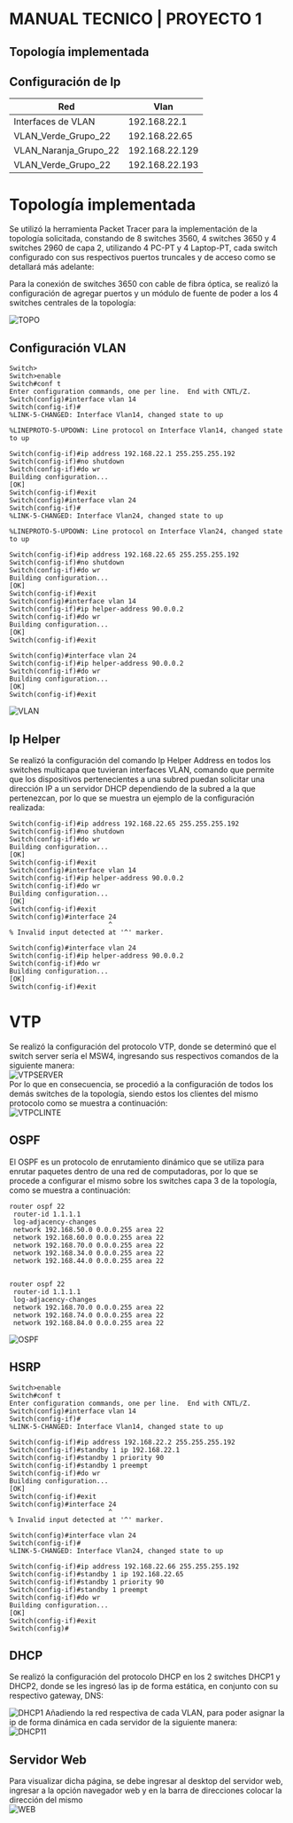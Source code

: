 # MANUAL TECNICO | PROYECTO 1  
## Topología implementada  


## Configuración de Ip   
| Red          | Vlan    | 
| ------------ | ------------ |
|Interfaces de VLAN | 192.168.22.1 | 
|VLAN_Verde_Grupo_22 | 192.168.22.65 |
|VLAN_Naranja_Grupo_22 | 192.168.22.129 |
| VLAN_Verde_Grupo_22 | 192.168.22.193 |

# Topología implementada  
Se utilizó la herramienta Packet Tracer para la implementación de la topología solicitada, constando de 8 switches 3560, 4 switches 3650 y 4 switches 2960 de capa 2, utilizando 4 PC-PT y 4 Laptop-PT, cada switch configurado con sus respectivos puertos truncales y de acceso como se detallará más adelante:

Para la conexión de switches 3650 con cable de fibra óptica, se realizó la configuración de agregar puertos y un módulo de fuente de poder a los 4 switches centrales de la topología:


![TOPO](image.png)

## Configuración VLAN  
```
Switch>
Switch>enable
Switch#conf t
Enter configuration commands, one per line.  End with CNTL/Z.
Switch(config)#interface vlan 14
Switch(config-if)#
%LINK-5-CHANGED: Interface Vlan14, changed state to up

%LINEPROTO-5-UPDOWN: Line protocol on Interface Vlan14, changed state to up

Switch(config-if)#ip address 192.168.22.1 255.255.255.192
Switch(config-if)#no shutdown
Switch(config-if)#do wr
Building configuration...
[OK]
Switch(config-if)#exit
Switch(config)#interface vlan 24
Switch(config-if)#
%LINK-5-CHANGED: Interface Vlan24, changed state to up

%LINEPROTO-5-UPDOWN: Line protocol on Interface Vlan24, changed state to up

Switch(config-if)#ip address 192.168.22.65 255.255.255.192
Switch(config-if)#no shutdown
Switch(config-if)#do wr
Building configuration...
[OK]
Switch(config-if)#exit
Switch(config)#interface vlan 14
Switch(config-if)#ip helper-address 90.0.0.2
Switch(config-if)#do wr
Building configuration...
[OK]
Switch(config-if)#exit
	
Switch(config)#interface vlan 24
Switch(config-if)#ip helper-address 90.0.0.2
Switch(config-if)#do wr
Building configuration...
[OK]
Switch(config-if)#exit
```
![VLAN](img/vlans.png)


## Ip Helper  
Se realizó la configuración del comando Ip Helper Address en todos los switches multicapa que tuvieran interfaces VLAN, comando que permite que los dispositivos pertenecientes a una subred puedan solicitar una dirección IP a un servidor DHCP dependiendo de la subred a la que pertenezcan, por lo que se muestra un ejemplo de la configuración realizada:

```
Switch(config-if)#ip address 192.168.22.65 255.255.255.192
Switch(config-if)#no shutdown
Switch(config-if)#do wr
Building configuration...
[OK]
Switch(config-if)#exit
Switch(config)#interface vlan 14
Switch(config-if)#ip helper-address 90.0.0.2
Switch(config-if)#do wr
Building configuration...
[OK]
Switch(config-if)#exit
Switch(config)#interface 24
                         ^
% Invalid input detected at '^' marker.
	
Switch(config)#interface vlan 24
Switch(config-if)#ip helper-address 90.0.0.2
Switch(config-if)#do wr
Building configuration...
[OK]
Switch(config-if)#exit
```
# VTP  

Se realizó la configuración del protocolo VTP, donde se determinó que el switch server sería el MSW4, ingresando sus respectivos comandos de la siguiente manera:  
![VTPSERVER](img/server.png)  
Por lo que en consecuencia, se procedió a la configuración de todos los demás switches de la topología, siendo estos los clientes del mismo protocolo como se muestra a continuación:  
![VTPCLINTE](img/client.png)  

## OSPF  

El OSPF es un protocolo de enrutamiento dinámico que se utiliza para enrutar paquetes dentro de una red de computadoras, por lo que se procede a configurar el mismo sobre los  switches capa 3 de la topología, como se muestra a continuación:  
```
router ospf 22
 router-id 1.1.1.1
 log-adjacency-changes
 network 192.168.50.0 0.0.0.255 area 22
 network 192.168.60.0 0.0.0.255 area 22
 network 192.168.70.0 0.0.0.255 area 22
 network 192.168.34.0 0.0.0.255 area 22
 network 192.168.44.0 0.0.0.255 area 22


router ospf 22
 router-id 1.1.1.1
 log-adjacency-changes
 network 192.168.70.0 0.0.0.255 area 22
 network 192.168.74.0 0.0.0.255 area 22
 network 192.168.84.0 0.0.0.255 area 22
```
![OSPF](img/ospf.png)



## HSRP  

```
Switch>enable
Switch#conf t
Enter configuration commands, one per line.  End with CNTL/Z.
Switch(config)#interface vlan 14
Switch(config-if)#
%LINK-5-CHANGED: Interface Vlan14, changed state to up

Switch(config-if)#ip address 192.168.22.2 255.255.255.192
Switch(config-if)#standby 1 ip 192.168.22.1
Switch(config-if)#standby 1 priority 90
Switch(config-if)#standby 1 preempt
Switch(config-if)#do wr
Building configuration...
[OK]
Switch(config-if)#exit
Switch(config)#interface 24
                         ^
% Invalid input detected at '^' marker.
	
Switch(config)#interface vlan 24
Switch(config-if)#
%LINK-5-CHANGED: Interface Vlan24, changed state to up

Switch(config-if)#ip address 192.168.22.66 255.255.255.192
Switch(config-if)#standby 1 ip 192.168.22.65
Switch(config-if)#standby 1 priority 90
Switch(config-if)#standby 1 preempt
Switch(config-if)#do wr
Building configuration...
[OK]
Switch(config-if)#exit
Switch(config)#
```


## DHCP  
Se realizó la configuración del protocolo DHCP en los 2 switches DHCP1 y DHCP2, donde se les ingresó las ip de forma estática, en conjunto con su respectivo gateway, DNS:  

![DHCP1](img/dhcp1.png)
Añadiendo la red respectiva de cada VLAN, para poder asignar la ip de forma dinámica en cada servidor de la siguiente manera:  
![DHCP11](img/dhcpip1.png)


## Servidor Web  
Para visualizar dicha página, se debe ingresar al desktop del servidor web, ingresar a la opción navegador web y en la barra de direcciones colocar la dirección del mismo  
![WEB](img/web.png)